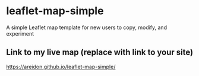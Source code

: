 # leaflet-map-simple
A simple Leaflet map template for new users to copy, modify, and experiment

## Link to my live map (replace with link to your site)

https://areidon.github.io/leaflet-map-simple/ 

